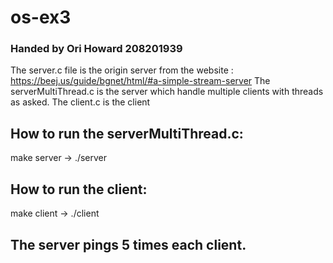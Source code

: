 # os-ex3
### Handed by Ori Howard 208201939
The server.c file is the origin server from the website : https://beej.us/guide/bgnet/html/#a-simple-stream-server
The serverMultiThread.c is the server which handle multiple clients with threads as asked.
The client.c is the client

## How to run the serverMultiThread.c:
make server -> ./server

## How to run the client:
make client -> ./client

## The server pings 5 times each client.